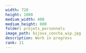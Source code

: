 ```yaml
---
width: 720
height: 1080
medium_width: 400
medium_height: 600
folder: projets_personnels
image_path: bijoux_concha_wip.jpg
description: Work in progress
rank: 21
---
```

